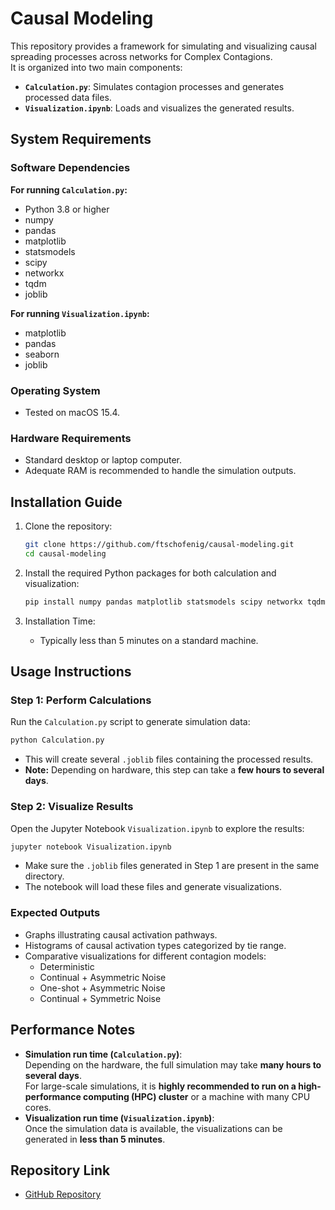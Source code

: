 # Causal Modeling

This repository provides a framework for simulating and visualizing causal spreading processes across networks for Complex Contagions.  
It is organized into two main components:
- **`Calculation.py`**: Simulates contagion processes and generates processed data files.
- **`Visualization.ipynb`**: Loads and visualizes the generated results.

## System Requirements

### Software Dependencies

**For running `Calculation.py`:**
- Python 3.8 or higher
- numpy
- pandas
- matplotlib
- statsmodels
- scipy
- networkx
- tqdm
- joblib

**For running `Visualization.ipynb`:**
- matplotlib
- pandas
- seaborn
- joblib

### Operating System
- Tested on macOS 15.4.

### Hardware Requirements
- Standard desktop or laptop computer.
- Adequate RAM is recommended to handle the simulation outputs.

## Installation Guide

1. Clone the repository:
   ```bash
   git clone https://github.com/ftschofenig/causal-modeling.git
   cd causal-modeling
   ```

2. Install the required Python packages for both calculation and visualization:
   ```bash
   pip install numpy pandas matplotlib statsmodels scipy networkx tqdm joblib seaborn
   ```

3. Installation Time:
   - Typically less than 5 minutes on a standard machine.

## Usage Instructions

### Step 1: Perform Calculations
Run the `Calculation.py` script to generate simulation data:
   ```bash
   python Calculation.py
   ```
- This will create several `.joblib` files containing the processed results.
- **Note:** Depending on hardware, this step can take a **few hours to several days**.

### Step 2: Visualize Results
Open the Jupyter Notebook `Visualization.ipynb` to explore the results:
   ```bash
   jupyter notebook Visualization.ipynb
   ```
- Make sure the `.joblib` files generated in Step 1 are present in the same directory.
- The notebook will load these files and generate visualizations.

### Expected Outputs
- Graphs illustrating causal activation pathways.
- Histograms of causal activation types categorized by tie range.
- Comparative visualizations for different contagion models:
  - Deterministic
  - Continual + Asymmetric Noise
  - One-shot + Asymmetric Noise
  - Continual + Symmetric Noise

## Performance Notes
- **Simulation run time (`Calculation.py`)**:  
  Depending on the hardware, the full simulation may take **many hours to several days**.  
  For large-scale simulations, it is **highly recommended to run on a high-performance computing (HPC) cluster** or a machine with many CPU cores.
- **Visualization run time (`Visualization.ipynb`)**:  
  Once the simulation data is available, the visualizations can be generated in **less than 5 minutes**.

## Repository Link
- [GitHub Repository](https://github.com/ftschofenig/causal-modeling)
